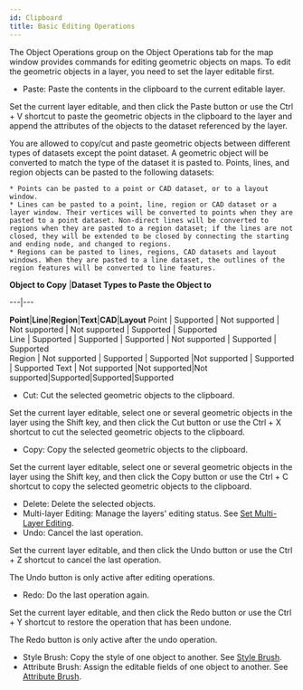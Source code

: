 ```yaml
---
id: Clipboard
title: Basic Editing Operations
---
```

The Object Operations group on the Object Operations tab for the map window provides commands for editing geometric objects on maps. To edit the geometric objects in a layer, you need to set the layer editable first.

  * Paste: Paste the contents in the clipboard to the current editable layer.

Set the current layer editable, and then click the Paste button or use the Ctrl + V shortcut to paste the geometric objects in the clipboard to the layer and append the attributes of the objects to the dataset referenced by the layer.

You are allowed to copy/cut and paste geometric objects between different types of datasets except the point dataset. A geometric object will be converted to match the type of the dataset it is pasted to. Points, lines, and region objects can be pasted to the following datasets:

    * Points can be pasted to a point or CAD dataset, or to a layout window. 
    * Lines can be pasted to a point, line, region or CAD dataset or a layer window. Their vertices will be converted to points when they are pasted to a point dataset. Non-direct lines will be converted to regions when they are pasted to a region dataset; if the lines are not closed, they will be extended to be closed by connecting the starting and ending node, and changed to regions. 
    * Regions can be pasted to lines, regions, CAD datasets and layout windows. When they are pasted to a line dataset, the outlines of the region features will be converted to line features. 

**Object to Copy** |**Dataset Types to Paste the Object to**  
  
---|---  
  
**Point**|**Line**|**Region**|**Text**|**CAD**|**Layout**
Point | Supported | Not supported | Not supported | Not supported | Supported | Supported  
Line | Supported | Supported | Supported | Not supported | Supported | Supported  
Region | Not supported | Supported | Supported |Not supported | Supported | Supported 
Text | Not supported |Not supported|Not supported|Supported|Supported|Supported  
  
  * Cut: Cut the selected geometric objects to the clipboard. 

Set the current layer editable, select one or several geometric objects in the layer using the Shift key, and then click the Cut button or use the Ctrl + X shortcut to cut the selected geometric objects to the clipboard.

  * Copy: Copy the selected geometric objects to the clipboard. 

Set the current layer editable, select one or several geometric objects in the layer using the Shift key, and then click the Copy button or use the Ctrl + C shortcut to copy the selected geometric objects to the clipboard.

  * Delete: Delete the selected objects.
  * Multi-layer Editing: Manage the layers' editing status. See [Set Multi-Layer Editing](MultiLayerEditSet.htm).
  * Undo: Cancel the last operation. 

Set the current layer editable, and then click the Undo button or use the Ctrl + Z shortcut to cancel the last operation.

The Undo button is only active after editing operations.

  * Redo: Do the last operation again. 

Set the current layer editable, and then click the Redo button or use the Ctrl + Y shortcut to restore the operation that has been undone.

The Redo button is only active after the undo operation.

  * Style Brush: Copy the style of one object to another. See [Style Brush](StyleBrush.htm).
  * Attribute Brush: Assign the editable fields of one object to another. See [Attribute Brush](PropertyBrush.htm).


